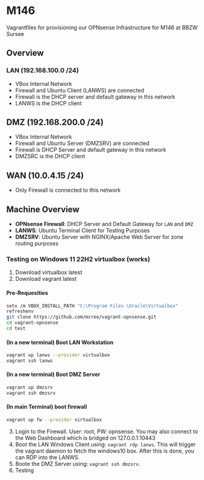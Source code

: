 # M146
Vagrantfiles for provisioning our OPNsense Infrastructure for M146 at BBZW Sursee

## Overview

### LAN (192.168.100.0 /24)

- VBox Internal Network
- Firewall and Ubuntu Client (LANWS) are connected
- Firewall is the DHCP server and default gateway in this network
- LANWS is the DHCP client

## DMZ (192.168.200.0 /24)

- VBox Internal Network
- Firewall and Ubuntu Server (DMZSRV) are connected
- Firewall is DHCP Server and default gateway in this network
- DMZSRC is the DHCP client

## WAN (10.0.4.15 /24)

- Only Firewall is connected to this network

## Machine Overview

- **OPNsense Firewall**: DHCP Server and Default Gateway for ```LAN``` and ```DMZ```
- **LANWS**: Ubuntu Terminal Client for Testing Purposes
- **DMZSRV**: Ubuntu Server with NGINX/Apache Web Server for zone routing purposes


### Testing on Windows 11 22H2 virtualbox (works)

1. Download virtualbox latest
2. Download vagrant latest

#### Pre-Requesities

```bash
setx /m VBOX_INSTALL_PATH "C:\Program Files \Oracle\Virtualbox"
refreshenv
git clone https://github.com/mcree/vagrant-opnsense.git
cd vagrant-opnsense
cd test
```

#### (In a new terminal) Boot LAN Workstation

```bash
vagrant up lanws --provider virtualbox
vagrant ssh lanws
```


#### (In a new terminal) Boot DMZ Server

```bash
vagrant up dmzsrv
vagrant ssh dmzsrv
```

#### (In main Terminal) boot firewall

```bash
vagrant up fw --provider virtualbox
```

3. Login to the Firewall. User: root, PW: opnsense. You may also connect to the Web Dashboard which is bridged on 127.0.0.1:10443
4. Boot the LAN Windows Client using: ```vagrant rdp lanws```. This will trigger the vagrant daemon to fetch the windows10 box. After this is done, you can RDP into the LANWS.
5. Boote the DMZ Server using: ```vagrant ssh dmzsrv```.
6. Testing 

